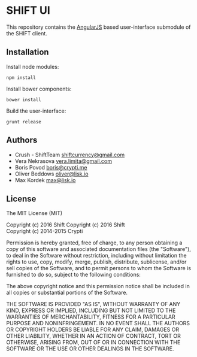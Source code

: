 # SHIFT UI

This repository contains the [AngularJS](https://angularjs.org/) based user-interface submodule of the SHIFT client.

## Installation

Install node modules:

```
npm install
```

Install bower components:

```
bower install
```

Build the user-interface:

```
grunt release
```

## Authors
- Crush - ShiftTeam <shiftcurrency@gmail.com>
- Vera Nekrasova <vera.limita@gmail.com>
- Boris Povod <boris@crypti.me>
- Oliver Beddows <oliver@lisk.io>
- Max Kordek <max@lisk.io>

## License

The MIT License (MIT)  

Copyright (c) 2016 Shift
Copyright (c) 2016 Shift  
Copyright (c) 2014-2015 Crypti  

Permission is hereby granted, free of charge, to any person obtaining a copy of this software and associated documentation files (the "Software"), to deal in the Software without restriction, including without limitation the rights to use, copy, modify, merge, publish, distribute, sublicense, and/or sell copies of the Software, and to permit persons to whom the Software is furnished to do so, subject to the following conditions:  

The above copyright notice and this permission notice shall be included in all copies or substantial portions of the Software.

THE SOFTWARE IS PROVIDED "AS IS", WITHOUT WARRANTY OF ANY KIND, EXPRESS OR IMPLIED, INCLUDING BUT NOT LIMITED TO THE WARRANTIES OF MERCHANTABILITY, FITNESS FOR A PARTICULAR PURPOSE AND NONINFRINGEMENT. IN NO EVENT SHALL THE AUTHORS OR COPYRIGHT HOLDERS BE LIABLE FOR ANY CLAIM, DAMAGES OR OTHER LIABILITY, WHETHER IN AN ACTION OF CONTRACT, TORT OR OTHERWISE, ARISING FROM, OUT OF OR IN CONNECTION WITH THE SOFTWARE OR THE USE OR OTHER DEALINGS IN THE SOFTWARE.
